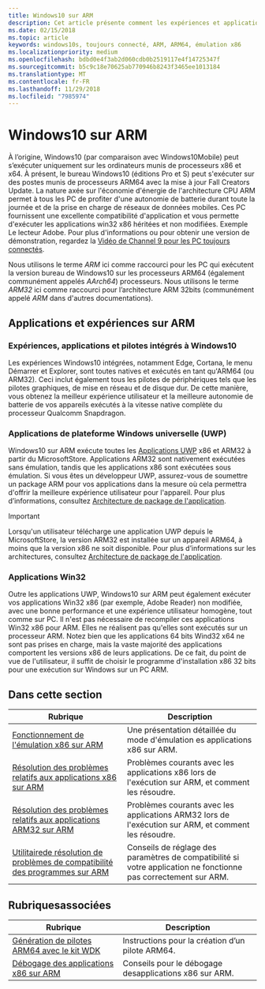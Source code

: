 ```yaml
---
title: Windows10 sur ARM
description: Cet article présente comment les expériences et applications sont exécutées sur ARM ainsi que leurs limites concernées. Vous découvrirez également les références présentant de plus amples informations.
ms.date: 02/15/2018
ms.topic: article
keywords: windows10s, toujours connecté, ARM, ARM64, émulation x86
ms.localizationpriority: medium
ms.openlocfilehash: bdbd0e4f3ab2d060cdb0b2519117e4f14725347f
ms.sourcegitcommit: b5c9c18e70625ab770946b8243f3465ee1013184
ms.translationtype: MT
ms.contentlocale: fr-FR
ms.lasthandoff: 11/29/2018
ms.locfileid: "7985974"
---
```

# <a name="windows-10-on-arm"></a>Windows10 sur ARM
À l’origine, Windows10 (par comparaison avec Windows10Mobile) peut s’exécuter uniquement sur les ordinateurs munis de processeurs x86 et x64. À présent, le bureau Windows10 (éditions Pro et S) peut s'exécuter sur des postes munis de processeurs ARM64 avec la mise à jour Fall Creators Update. La nature axée sur l'économie d'énergie de l'architecture CPU ARM permet à tous les PC de profiter d'une autonomie de batterie durant toute la journée et de la prise en charge de réseaux de données mobiles. Ces PC fournissent une excellente compatibilité d'application et vous permette d'exécuter les applications win32 x86 héritées et non modifiées. Exemple Le lecteur Adobe. Pour plus d'informations ou pour obtenir une version de démonstration, regardez la [Vidéo de Channel 9 pour les PC toujours connectés](https://channel9.msdn.com/Events/Build/2017/P4171). 

Nous utilisons le terme *ARM* ici comme raccourci pour les PC qui exécutent la version bureau de Windows10 sur les processeurs ARM64 (également communément appelés *AArch64*) processeurs.  Nous utilisons le terme *ARM32* ici comme raccourci pour l’architecture ARM 32bits (communément appelé *ARM* dans d'autres documentations).

## <a name="apps-and-experiences-on-arm"></a>Applications et expériences sur ARM

### <a name="built-in-windows-10-experiences-apps-and-drivers"></a>Expériences, applications et pilotes intégrés à Windows10
Les expériences Windows10 intégrées, notamment Edge, Cortana, le menu Démarrer et Explorer, sont toutes natives et exécutés en tant qu'ARM64 (ou ARM32). Ceci inclut également tous les pilotes de périphériques tels que les pilotes graphiques, de mise en réseau et de disque dur. De cette manière, vous obtenez la meilleur expérience utilisateur et la meilleure autonomie de batterie de vos appareils exécutés à la vitesse native complète du processeur Qualcomm Snapdragon.

### <a name="universal-windows-platform-uwp-apps"></a>Applications de plateforme Windows universelle (UWP)
Windows10 sur ARM exécute toutes les [Applications UWP](../get-started/universal-application-platform-guide.md) x86 et ARM32 à partir du MicrosoftStore. Applications ARM32 sont nativement exécutées sans émulation, tandis que les applications x86 sont exécutées sous émulation. Si vous êtes un développeur UWP, assurez-vous de soumettre un package ARM pour vos applications dans la mesure où cela permettra d'offrir la meilleure expérience utilisateur pour l'appareil. Pour plus d’informations, consultez [Architecture de package de l'application](../packaging/device-architecture.md).

>[!IMPORTANT] 
> Lorsqu'un utilisateur télécharge une application UWP depuis le MicrosoftStore, la version ARM32 est installée sur un appareil ARM64, à moins que la version x86 ne soit disponible. Pour plus d’informations sur les architectures, consultez [Architecture de package de l'application](../packaging/device-architecture.md).

### <a name="win32-apps"></a>Applications Win32
Outre les applications UWP, Windows10 sur ARM peut également exécuter vos applications Win32 x86 (par exemple, Adobe Reader) non modifiée, avec une bonne performance et une expérience utilisateur homogène, tout comme sur PC. Il n'est pas nécessaire de recompiler ces applications Win32 x86 pour ARM. Elles ne réalisent pas qu'elles sont exécutés sur un processeur ARM. Notez bien que les applications 64 bits Wind32 x64 ne sont pas prises en charge, mais la vaste majorité des applications comportent les versions x86 de leurs applications. De ce fait, du point de vue de l'utilisateur, il suffit de choisir le programme d'installation x86 32 bits pour une exécution sur Windows sur un PC ARM.

## <a name="in-this-section"></a>Dans cette section
|Rubrique | Description |
|-----|-----|
|[Fonctionnement de l'émulation x86 sur ARM](apps-on-arm-x86-emulation.md)|Une présentation détaillée du mode d'émulation es applications x86 sur ARM.|
|[Résolution des problèmes relatifs aux applications x86 sur ARM](apps-on-arm-troubleshooting-x86.md)|Problèmes courants avec les applications x86 lors de l'exécution sur ARM, et comment les résoudre. |
|[Résolution des problèmes relatifs aux applications ARM32 sur ARM](apps-on-arm-troubleshooting-arm32.md)|Problèmes courants avec les applications ARM32 lors de l'exécution sur ARM, et comment les résoudre. |
|[Utilitairede résolution de problèmes de compatibilité des programmes sur ARM](apps-on-arm-program-compat-troubleshooter.md)|Conseils de réglage des paramètres de compatibilité si votre application ne fonctionne pas correctement sur ARM. |

## <a name="related-topics"></a>Rubriquesassociées
|Rubrique | Description |
|-----|-----|
|[Génération de pilotes ARM64 avec le kit WDK](https://docs.microsoft.com/en-us/windows-hardware/drivers/develop/building-arm64-drivers)|Instructions pour la création d’un pilote ARM64. |
| [Débogage des applications x86 sur ARM](https://docs.microsoft.com/en-us/windows-hardware/drivers/debugger/debugging-arm64) | Conseils pour le débogage desapplications x86 sur ARM. |
